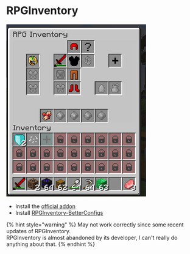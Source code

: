 # RPGInventory

![](<../../.gitbook/assets/image (18) (1).png>)

* Install the [official addon ](https://www.spigotmc.org/resources/addon-rpginventory-compatibility-for-itemsadder.84701/)
* Install [RPGInventory-BetterConfigs](https://www.spigotmc.org/resources/rpginventory-betterconfigs.85230/)

{% hint style="warning" %}
May not work correctly since some recent updates of RPGInventory.\
RPGInventory is almost abandoned by its developer, I can't really do anything about that.
{% endhint %}
